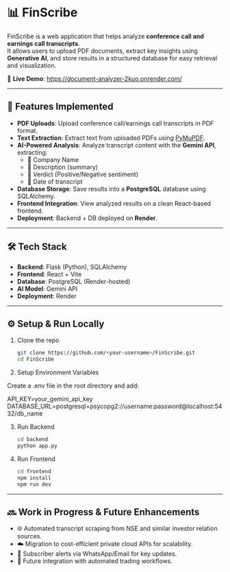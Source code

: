 # 📊 FinScribe

FinScribe is a web application that helps analyze **conference call and earnings call transcripts**.  
It allows users to upload PDF documents, extract key insights using **Generative AI**, and store results in a structured database for easy retrieval and visualization.

🔗 **Live Demo**: https://document-analyzer-2kuo.onrender.com/

---

## 🚀 Features Implemented

- **PDF Uploads**: Upload conference call/earnings call transcripts in PDF format.  
- **Text Extraction**: Extract text from uploaded PDFs using [PyMuPDF](https://pymupdf.readthedocs.io/).  
- **AI-Powered Analysis**: Analyze transcript content with the **Gemini API**, extracting:  
  - 📌 Company Name  
  - 📌 Description (summary)  
  - 📌 Verdict (Positive/Negative sentiment)  
  - 📌 Date of transcript  
- **Database Storage**: Save results into a **PostgreSQL** database using SQLAlchemy.  
- **Frontend Integration**: View analyzed results on a clean React-based frontend.  
- **Deployment**: Backend + DB deployed on **Render**.

---

## 🛠️ Tech Stack

- **Backend**: Flask (Python), SQLAlchemy  
- **Frontend**: React + Vite  
- **Database**: PostgreSQL (Render-hosted)  
- **AI Model**: Gemini API  
- **Deployment**: Render  

---

## ⚙️ Setup & Run Locally

1. Clone the repo  
   ```bash
   git clone https://github.com/<your-username>/FinScribe.git
   cd FinScribe

2. Setup Environment Variables

Create a .env file in the root directory and add:

API_KEY=your_gemini_api_key
DATABASE_URL=postgresql+psycopg2://username:password@localhost:5432/db_name

3. Run Backend
    ````bash
    cd backend
    python app.py

4. Run Frontend
    ````bash
    cd frontend
    npm install
    npm run dev

---

## 🔜 Work in Progress & Future Enhancements

- 🌐 Automated transcript scraping from NSE and similar investor relation sources.  
- ☁️ Migration to cost-efficient private cloud APIs for scalability.  
- 📲 Subscriber alerts via WhatsApp/Email for key updates.  
- 🤖 Future integration with automated trading workflows.  


